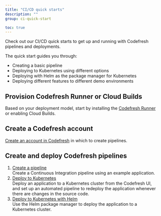 ```yaml
---
title: "CI/CD quick starts"
description: ""
group: ci-quick-start

toc: true
---
```



Check out our CI/CD quick starts to get up and running with Codefresh pipelines and deployments.  

The quick start guides you through:
* Creating a basic pipeline
* Deploying to Kubernetes using different options
* Deploying with Helm as the package manager for Kubernetes
* Deploying different features to different demo environments



## Provision Codefresh Runner or Cloud Builds
Based on your deployment model, start by installing the [Codefresh Runner]({{site.baseurl}}/docs/getting-started/concepts/#runner) or enabling Cloud Builds.


## Create a Codefresh account
[Create an account in Codefresh]({{site.baseurl}}/docs/quick-start/create-codefresh-account/) in which to create pipelines.

## Create and deploy Codefresh pipelines

1. [Create a  pipeline]({{site.baseurl}}/docs/quick-start/ci-quick-start/create-ci-pipeline/)  
  Create a Continuous Integration pipeline using an example application.
1. [Deploy to Kubernetes]({{site.baseurl}}/docs/quick-start/ci-quick-start/deploy-to-kubernetes/)  
  Deploy an application to a Kubernetes cluster from the Codefresh UI, and set up an automated pipeline to redeploy the application whenever there are changes in the source code.
1. [Deploy to Kubernetes with Helm]({{site.baseurl}}/docs/quick-start/ci-quick-start/deploy-with-helm/)  
  Use the Helm package manager to deploy the application to a Kubernetes cluster.








